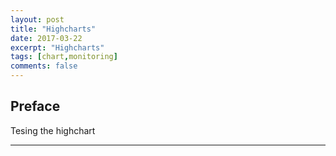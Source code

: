 ```yaml
---
layout: post
title: "Highcharts"
date: 2017-03-22
excerpt: "Highcharts"
tags: [chart,monitoring]
comments: false
---
```

## Preface
Tesing the highchart

---

<script type="text/javascript" src="https://ajax.googleapis.com/ajax/libs/jquery/1.8.2/jquery.min.js"></script>
<style type="text/css">
#container {
	min-width: 310px;
    max-width: 800px;
    height: 400px;
    margin: 0 auto
    }
</style>

<script src="https://code.highcharts.com/highcharts.js"></script>
<script src="https://code.highcharts.com/modules/exporting.js"></script>

<div id="container"></div>



<script type="text/javascript">

Highcharts.chart('container', {

    title: {
        text: 'Solar Employment Growth by Sector, 2010-2016'
    },

    subtitle: {
        text: 'Source: thesolarfoundation.com'
    },

    yAxis: {
        title: {
            text: 'Number of Employees'
        }
    },
    legend: {
        layout: 'vertical',
        align: 'right',
        verticalAlign: 'middle'
    },

    plotOptions: {
        series: {
            pointStart: 2010
        }
    },

    series: [{
        name: 'Installation',
        data: [43934, 52503, 57177, 69658, 97031, 119931, 137133, 154175]
    }, {
        name: 'Manufacturing',
        data: [24916, 24064, 29742, 29851, 32490, 30282, 38121, 40434]
    }, {
        name: 'Sales & Distribution',
        data: [11744, 17722, 16005, 19771, 20185, 24377, 32147, 39387]
    }, {
        name: 'Project Development',
        data: [null, null, 7988, 12169, 15112, 22452, 34400, 34227]
    }, {
        name: 'Other',
        data: [12908, 5948, 8105, 11248, 8989, 11816, 18274, 18111]
    }]

});
</script>